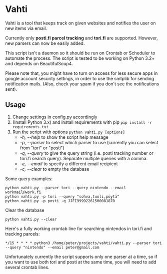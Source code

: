 Vahti
==========

Vahti is a tool that keeps track on given websites and notifies the user on new items via email.

Currently only **posti.fi parcel tracking** and **tori.fi** are supported. However, new parsers can now be easily added.

This script isn't a daemon so it should be run on Crontab or Scheduler to automate the process. The script is tested to be working on Python 3.2+ and depends on BeautifulSoup4.

Please note that, you might have to turn on access for less secure apps in google account security settings, in order to use the smtplib for sending notification mails. (Also, check your spam if you don't see the notifications sent).

## Usage

1. Change settings in config.py accordingly
2. (Install Python 3.x) and install requirements with pip ```pip install -r requirements.txt```
3. Run the script with options ```python vahti.py [options]```
	- *-h, --help* to show the script help message
	- *-p, --parser* to select which parser to use (currently you can select from "tori" or "posti")
	- *-q, --query* to give the query string (i.e. posti tracking number or tori.fi search query). Separate multiple queries with a comma.
	- *-e, --email* to specify a different email recipient
	- *-c, --clear* to empty the database

Some query examples:
```
python vahti.py --parser tori --query nintendo --email workmail@work.fi
python vahti.py -p tori --query "sohva,tuoli,pöytä"
python vahti.py -p posti -q JJFI99992261500081870
```

Clear the database
```
python vahti.py --clear
```

Here's a fully working crontab line for searching nintendos in tori.fi and tracking parcels:
```
*/15 * * * * python3 /home/peter/projects/vahti/vahti.py --parser tori --query "nintendo" --email peter@gmail.com 
```

Unfortunately currently the script supports only one parser at a time, so if you want to use both tori and posti at the same time, you will need to add several crontab lines.
